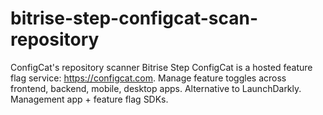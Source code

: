 # bitrise-step-configcat-scan-repository
ConfigCat's repository scanner Bitrise Step ConfigCat is a hosted feature flag service: https://configcat.com. Manage feature toggles across frontend, backend, mobile, desktop apps. Alternative to LaunchDarkly. Management app + feature flag SDKs. 
